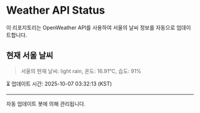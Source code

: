
# Weather API Status

이 리포지토리는 OpenWeather API를 사용하여 서울의 날씨 정보를 자동으로 업데이트합니다.

## 현재 서울 날씨
> 서울의 현재 날씨: light rain, 온도: 16.91°C, 습도: 91%

⏳ 업데이트 시간: 2025-10-07 03:32:13 (KST)

---
자동 업데이트 봇에 의해 관리됩니다.

